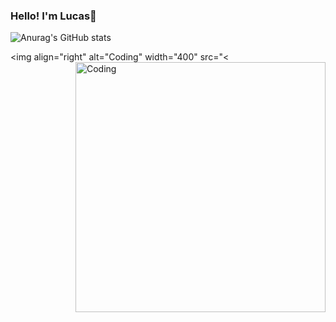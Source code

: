 ### Hello! I'm Lucas👋


![Anurag's GitHub stats](https://github-readme-stats.vercel.app/api?username=Luqui-Araujo&show_icons=true&theme=dracula)

<img align="right" alt="Coding" width="400" src="<<img align="right" alt="Coding" width="400" src="(https://i.gifer.com/VzuL.gif)">

<!--
**Luqui-Araujo/Luqui-Araujo** is a ✨ _special_ ✨ repository because its `README.md` (this file) appears on your GitHub profile.

Here are some ideas to get you started:

- 🔭 I’m currently working on ...
- 🌱 I’m currently learning ...
- 👯 I’m looking to collaborate on ...
- 🤔 I’m looking for help with ...
- 💬 Ask me about ...
- 📫 How to reach me: ...
- 😄 Pronouns: ...
- ⚡ Fun fact: ...
-->
